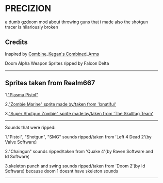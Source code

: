 # PRECIZION
a dumb gzdoom mod about throwing guns that i made
also the shotgun tracer is hilariously broken


## Credits

Inspired by [Combine_Kegan's Combined_Arms](https://forum.zdoom.org/viewtopic.php?f=43&t=51066)

Doom Alpha Weapon Sprites ripped by Falcon Delta

--------------------------------------------------------------------------------
## Sprites taken from Realm667

1.["Plasma Pistol"](https://realm667.com/index.php/en/armory-mainmenu-157-97317/doom-style-mainmenu-158-94349/1367-plasma-pistol)

2.["Zombie Marine" sprite made by/taken from 'Ixnatiful'](https://realm667.com/index.php/en/beastiary-mainmenu-136-69621/doom-style-mainmenu-105-73113/405-zombie-marine)

3.["Super Shotgun Zombie" sprite made by/taken from 'The Skulltag Team'](https://realm667.com/index.php/en/beastiary-mainmenu-136-69621/doom-style-mainmenu-105-73113/441-super-shotgun-zombie)

--------------------------------------------------------------------------------
Sounds that were ripped:

1."Pistol", "Shotgun", "SMG" sounds ripped/taken from 'Left 4 Dead 2'(by Valve Software)

2."Chaingun" sounds ripped/taken from 'Quake 4'(by Raven Software and Id Software)

3.skeleton punch and swing sounds ripped/taken from 'Doom 2'(by Id Software)
because doom 1 doesnt have skeleton sounds

--------------------------------------------------------------------------------
